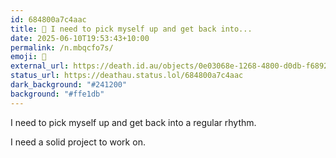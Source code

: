 ```yaml
---
id: 684800a7c4aac
title: 🫤 I need to pick myself up and get back into...
date: 2025-06-10T19:53:43+10:00
permalink: /n.mbqcfo7s/
emoji: 🫤
external_url: https://death.id.au/objects/0e03068e-1268-4800-d0db-f68926045108
status_url: https://deathau.status.lol/684800a7c4aac
dark_background: "#241200"
background: "#ffe1db"
---
```


I need to pick myself up and get back into a regular rhythm.

I need a solid project to work on.
